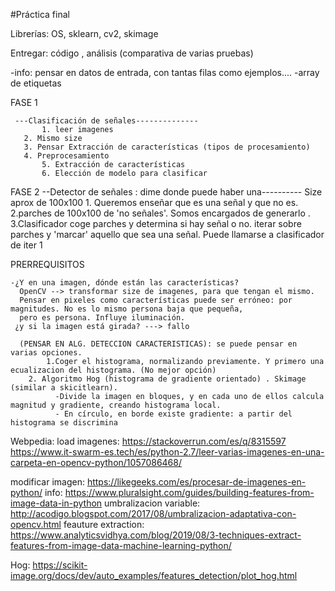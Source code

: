 #Práctica final


Librerías: OS, sklearn, cv2, skimage

Entregar: código , análisis (comparativa de varias pruebas) 

-info: pensar en datos de entrada, con tantas filas como ejemplos....
      -array de etiquetas
	
 FASE 1

     ---Clasificación de señales--------------
           1. leer imagenes
	   2. Mismo size
	   3. Pensar Extracción de características (tipos de procesamiento)
	   4. Preprocesamiento
           5. Extracción de características
           6. Elección de modelo para clasificar

 FASE 2
            --Detector de señales : dime donde puede haber una---------- Size aprox de 100x100
            1. Queremos enseñar que es una señal y que no es.
            2.parches de 100x100 de 'no señales'. Somos encargados de generarlo . 
            3.Clasificador coge parches y determina si hay señal o no. 
              iterar sobre parches y 'marcar' aquello que sea una señal. Puede llamarse a clasificador de iter 1
           


PRERREQUISITOS 
           
    -¿Y en una imagen, dónde están las características?  
      OpenCV --> transformar size de imagenes, para que tengan el mismo.
      Pensar en pixeles como características puede ser erróneo: por magnitudes. No es lo mismo persona baja que pequeña,
      pero es persona. Influye iluminación. 
     ¿y si la imagen está girada? ---> fallo 

      (PENSAR EN ALG. DETECCION CARACTERISTICAS): se puede pensar en varias opciones. 
            1.Coger el histograma, normalizando previamente. Y primero una ecualizacion del histograma. (No mejor opción)
	    2. Algoritmo Hog (histograma de gradiente orientado) . Skimage (similar a skicitlearn). 
              -Divide la imagen en bloques, y en cada uno de ellos calcula magnitud y gradiente, creando histograma local. 
              - En círculo, en borde existe gradiente: a partir del histograma se discrimina  

Webpedia:
load imagenes:
	https://stackoverrun.com/es/q/8315597
	https://www.it-swarm-es.tech/es/python-2.7/leer-varias-imagenes-en-una-carpeta-en-opencv-python/1057086468/
	
modificar imagen:
	https://likegeeks.com/es/procesar-de-imagenes-en-python/
info:
	https://www.pluralsight.com/guides/building-features-from-image-data-in-python
umbralizacion variable:
	http://acodigo.blogspot.com/2017/08/umbralizacion-adaptativa-con-opencv.html
feauture extraction:
	https://www.analyticsvidhya.com/blog/2019/08/3-techniques-extract-features-from-image-data-machine-learning-python/
	
Hog:  https://scikit-image.org/docs/dev/auto_examples/features_detection/plot_hog.html
